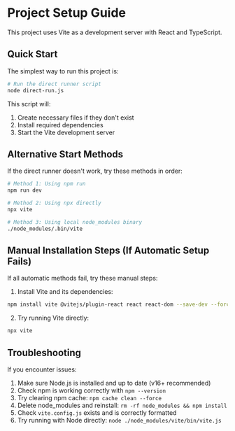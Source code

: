 
# Project Setup Guide

This project uses Vite as a development server with React and TypeScript.

## Quick Start

The simplest way to run this project is:

```bash
# Run the direct runner script
node direct-run.js
```

This script will:
1. Create necessary files if they don't exist
2. Install required dependencies
3. Start the Vite development server

## Alternative Start Methods

If the direct runner doesn't work, try these methods in order:

```bash
# Method 1: Using npm run
npm run dev

# Method 2: Using npx directly
npx vite

# Method 3: Using local node_modules binary
./node_modules/.bin/vite
```

## Manual Installation Steps (If Automatic Setup Fails)

If all automatic methods fail, try these manual steps:

1. Install Vite and its dependencies:
```bash
npm install vite @vitejs/plugin-react react react-dom --save-dev --force
```

2. Try running Vite directly:
```bash
npx vite
```

## Troubleshooting

If you encounter issues:

1. Make sure Node.js is installed and up to date (v16+ recommended)
2. Check npm is working correctly with `npm --version`
3. Try clearing npm cache: `npm cache clean --force`
4. Delete node_modules and reinstall: `rm -rf node_modules && npm install`
5. Check `vite.config.js` exists and is correctly formatted
6. Try running with Node directly: `node ./node_modules/vite/bin/vite.js`
